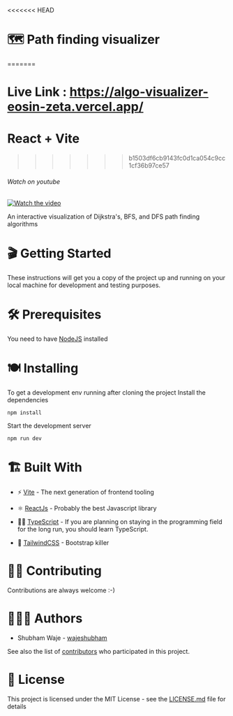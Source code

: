 <<<<<<< HEAD
# 🗺 Path finding visualizer
=======
# Live Link : https://algo-visualizer-eosin-zeta.vercel.app/
# React + Vite
>>>>>>> b1503df6cb9143fc0d1ca054c9cc1cf36b97ce57

###### Watch on youtube

[![Watch the video](https://wajeshubham-portfolio.s3.ap-south-1.amazonaws.com/Path+finding+visualizer.png)](https://youtu.be/IL6I25CXQuw)

An interactive visualization of Dijkstra's, BFS, and DFS path finding algorithms

# 🎬 Getting Started

These instructions will get you a copy of the project up and running on your local machine for development and testing purposes.

# 🛠 Prerequisites

You need to have [NodeJS](https://nodejs.org/en/download/) installed

# 🍽 Installing

To get a development env running after cloning the project
Install the dependencies

`npm install`

Start the development server

`npm run dev`

# 🏗 Built With

- ⚡️ [Vite](https://vitejs.dev/) - The next generation of frontend tooling

- ⚛️ [ReactJs](https://reactjs.org/) - Probably the best Javascript library

- 💪🏼 [TypeScript](https://www.typescriptlang.org/) - If you are planning on staying in the programming field for the long run, you should learn TypeScript.

- 💨 [TailwindCSS](https://tailwindcss.com/) - Bootstrap killer

# 🙌🏼 Contributing

Contributions are always welcome :-)

# 👨🏻‍💻 Authors

- Shubham Waje - [wajeshubham](https://github.com/wajeshubham)

See also the list of [contributors](https://github.com/wajeshubham/path-finder/contributors) who participated in this project.

# 🪪 License

This project is licensed under the MIT License - see the [LICENSE.md](https://github.com/wajeshubham/path-finder/blob/main/LICENSE.md) file for details
